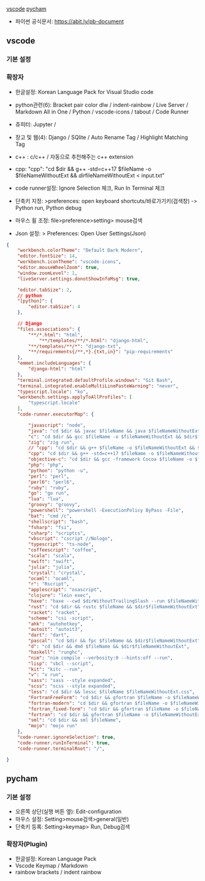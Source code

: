 [vscode](#vscode)
[pycham](#pycham)
- 파이썬 공식문서: https://abit.ly/pb-document
## vscode

### 기본 설정

### 확장자
- 한글설정: Korean Language Pack for Visual Studio code
- python관련(6): Bracket pair color dlw / indent-rainbow / Live Server / Markdown All in One / Python / vscode-icons / tabout / Code Runner
- 쥬피터: Jupyter / 
- 장고 및 웹(4): Django / SQlite / Auto Rename Tag / Highlight Matching Tag 
- c++ : c/c++ / 자동으로 추천해주는 c++ extension
- cpp: "cpp": "cd $dir && g++ -std=c++17 $fileName -o $fileNameWithoutExt && $dir$fileNameWithoutExt < input.txt"
- code runner설정: Ignore Selection 체크, Run In Terminal 체크

- 단축키 지정: >preferences: open keyboard shortcuts/바로가기키(검색창) -> Python run, Python debug
- 마우스 휠 조정: file>preference>setting> mouse검색
- Json 설정: > Preferences: Open User Settings(Json)
```json
{
    "workbench.colorTheme": "Default Dark Modern",
    "editor.fontSize": 14,
    "workbench.iconTheme": "vscode-icons",
    "editor.mouseWheelZoom": true,
    "window.zoomLevel": 1,
    "liveServer.settings.donotShowInfoMsg": true,

    "editor.tabSize": 2,
    // python
    "[python]": {
        "editor.tabSize": 4
    },

    // Django
    "files.associations": {
        "**/*.html": "html",
            "**/templates/**/*.html": "django-html",
        "**/templates/**/*": "django-txt",
        "**/requirements{/**,*}.{txt,in}": "pip-requirements"
    },
    "emmet.includeLanguages": {
        "django-html": "html"
    },
    "terminal.integrated.defaultProfile.windows": "Git Bash",
    "terminal.integrated.enableMultiLinePasteWarning": "never",
    "typescript.locale": "ko",
    "workbench.settings.applyToAllProfiles": [
        "typescript.locale"
    ],
    "code-runner.executorMap": {

        "javascript": "node",
        "java": "cd $dir && javac $fileName && java $fileNameWithoutExt",
        "c": "cd $dir && gcc $fileName -o $fileNameWithoutExt && $dir$fileNameWithoutExt",
        "zig": "zig run",
        // "cpp": "cd $dir && g++ $fileName -o $fileNameWithoutExt && $dir$fileNameWithoutExt",
        "cpp": "cd $dir && g++ -std=c++17 $fileName -o $fileNameWithoutExt && $dir$fileNameWithoutExt < input.txt",
        "objective-c": "cd $dir && gcc -framework Cocoa $fileName -o $fileNameWithoutExt && $dir$fileNameWithoutExt",
        "php": "php",
        "python": "python -u",
        "perl": "perl",
        "perl6": "perl6",
        "ruby": "ruby",
        "go": "go run",
        "lua": "lua",
        "groovy": "groovy",
        "powershell": "powershell -ExecutionPolicy ByPass -File",
        "bat": "cmd /c",
        "shellscript": "bash",
        "fsharp": "fsi",
        "csharp": "scriptcs",
        "vbscript": "cscript //Nologo",
        "typescript": "ts-node",
        "coffeescript": "coffee",
        "scala": "scala",
        "swift": "swift",
        "julia": "julia",
        "crystal": "crystal",
        "ocaml": "ocaml",
        "r": "Rscript",
        "applescript": "osascript",
        "clojure": "lein exec",
        "haxe": "haxe --cwd $dirWithoutTrailingSlash --run $fileNameWithoutExt",
        "rust": "cd $dir && rustc $fileName && $dir$fileNameWithoutExt",
        "racket": "racket",
        "scheme": "csi -script",
        "ahk": "autohotkey",
        "autoit": "autoit3",
        "dart": "dart",
        "pascal": "cd $dir && fpc $fileName && $dir$fileNameWithoutExt",
        "d": "cd $dir && dmd $fileName && $dir$fileNameWithoutExt",
        "haskell": "runghc",
        "nim": "nim compile --verbosity:0 --hints:off --run",
        "lisp": "sbcl --script",
        "kit": "kitc --run",
        "v": "v run",
        "sass": "sass --style expanded",
        "scss": "scss --style expanded",
        "less": "cd $dir && lessc $fileName $fileNameWithoutExt.css",
        "FortranFreeForm": "cd $dir && gfortran $fileName -o $fileNameWithoutExt && $dir$fileNameWithoutExt",
        "fortran-modern": "cd $dir && gfortran $fileName -o $fileNameWithoutExt && $dir$fileNameWithoutExt",
        "fortran_fixed-form": "cd $dir && gfortran $fileName -o $fileNameWithoutExt && $dir$fileNameWithoutExt",
        "fortran": "cd $dir && gfortran $fileName -o $fileNameWithoutExt && $dir$fileNameWithoutExt",
        "sml": "cd $dir && sml $fileName",
        "mojo": "mojo run"
    },
    "code-runner.ignoreSelection": true,
    "code-runner.runInTerminal": true,
    "code-runner.terminalRoot": "/",

}

```




## pycham

### 기본 설정
- 오른쪽 상단(실행 버튼 옆): Edit-configuration
- 마우스 설정: Setting>mouse검색>general(일반)
- 단축키 등록: Setting>keymap> Run, Debug검색
### 확장자(Plugin)
- 한글설정: Korean Language Pack
- Vscode Keymap / Markdown
- rainbow brackets / indent rainbow
